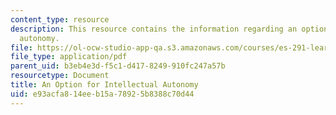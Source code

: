 ```yaml
---
content_type: resource
description: This resource contains the information regarding an option for intellectual
  autonomy.
file: https://ol-ocw-studio-app-qa.s3.amazonaws.com/courses/es-291-learning-seminar-experiments-in-education-spring-2003/e93acfa814eeb15a78925b8388c70d44_MITES_291S03_2b_ESG.pdf
file_type: application/pdf
parent_uid: b3eb4e3d-f5c1-d417-8249-910fc247a57b
resourcetype: Document
title: An Option for Intellectual Autonomy
uid: e93acfa8-14ee-b15a-7892-5b8388c70d44
---
```

